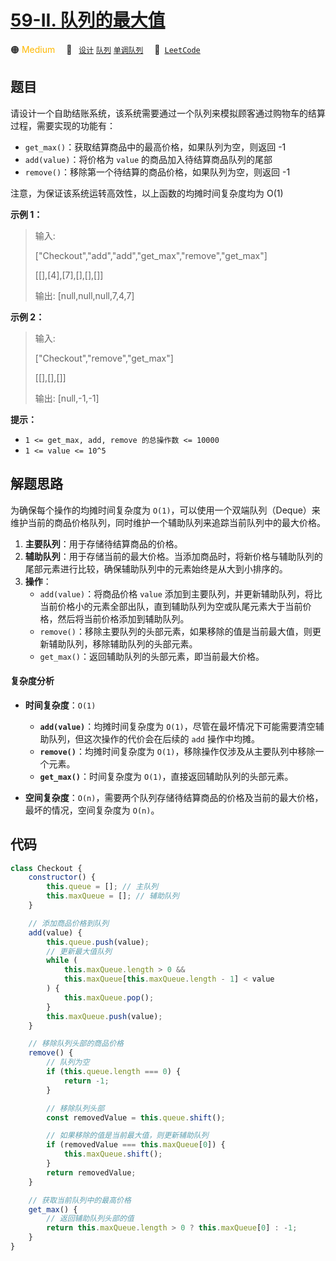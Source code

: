 # [59-II. 队列的最大值](https://leetcode.cn/problems/dui-lie-de-zui-da-zhi-lcof)

🟠 <font color=#ffb800>Medium</font>&emsp; 🔖&ensp; [`设计`](/tag/design.md) [`队列`](/tag/queue.md) [`单调队列`](/tag/monotonic-queue.md)&emsp; 🔗&ensp;[`LeetCode`](https://leetcode.cn/problems/dui-lie-de-zui-da-zhi-lcof)

## 题目

请设计一个自助结账系统，该系统需要通过一个队列来模拟顾客通过购物车的结算过程，需要实现的功能有：

- `get_max()`：获取结算商品中的最高价格，如果队列为空，则返回 -1
- `add(value)`：将价格为 `value` 的商品加入待结算商品队列的尾部
- `remove()`：移除第一个待结算的商品价格，如果队列为空，则返回 -1

注意，为保证该系统运转高效性，以上函数的均摊时间复杂度均为 O(1)

**示例 1：**

> 输入:
>
> ["Checkout","add","add","get_max","remove","get_max"]
>
> [[],[4],[7],[],[],[]]
>
> 输出: [null,null,null,7,4,7]

**示例 2：**

> 输入:
>
> ["Checkout","remove","get_max"]
>
> [[],[],[]]
>
> 输出: [null,-1,-1]

**提示：**

- `1 <= get_max, add, remove 的总操作数 <= 10000`
- `1 <= value <= 10^5`

## 解题思路

为确保每个操作的均摊时间复杂度为 `O(1)`，可以使用一个双端队列（Deque）来维护当前的商品价格队列，同时维护一个辅助队列来追踪当前队列中的最大价格。

1. **主要队列**：用于存储待结算商品的价格。
2. **辅助队列**：用于存储当前的最大价格。当添加商品时，将新价格与辅助队列的尾部元素进行比较，确保辅助队列中的元素始终是从大到小排序的。
3. **操作**：
   - `add(value)`：将商品价格 `value` 添加到主要队列，并更新辅助队列，将比当前价格小的元素全部出队，直到辅助队列为空或队尾元素大于当前价格，然后将当前价格添加到辅助队列。
   - `remove()`：移除主要队列的头部元素，如果移除的值是当前最大值，则更新辅助队列，移除辅助队列的头部元素。
   - `get_max()`：返回辅助队列的头部元素，即当前最大价格。

#### 复杂度分析

- **时间复杂度**：`O(1)`

  - **`add(value)`**：均摊时间复杂度为 `O(1)`，尽管在最坏情况下可能需要清空辅助队列，但这次操作的代价会在后续的 `add` 操作中均摊。
  - **`remove()`**：均摊时间复杂度为 `O(1)`，移除操作仅涉及从主要队列中移除一个元素。
  - **`get_max()`**：时间复杂度为 `O(1)`，直接返回辅助队列的头部元素。

- **空间复杂度**：`O(n)`，需要两个队列存储待结算商品的价格及当前的最大价格，最坏的情况，空间复杂度为 `O(n)`。

## 代码

```javascript
class Checkout {
	constructor() {
		this.queue = []; // 主队列
		this.maxQueue = []; // 辅助队列
	}

	// 添加商品价格到队列
	add(value) {
		this.queue.push(value);
		// 更新最大值队列
		while (
			this.maxQueue.length > 0 &&
			this.maxQueue[this.maxQueue.length - 1] < value
		) {
			this.maxQueue.pop();
		}
		this.maxQueue.push(value);
	}

	// 移除队列头部的商品价格
	remove() {
		// 队列为空
		if (this.queue.length === 0) {
			return -1;
		}

		// 移除队列头部
		const removedValue = this.queue.shift();

		// 如果移除的值是当前最大值，则更新辅助队列
		if (removedValue === this.maxQueue[0]) {
			this.maxQueue.shift();
		}
		return removedValue;
	}

	// 获取当前队列中的最高价格
	get_max() {
		// 返回辅助队列头部的值
		return this.maxQueue.length > 0 ? this.maxQueue[0] : -1;
	}
}
```
